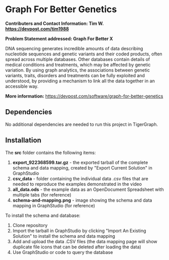 # Graph For Better Genetics
**Contributers and Contact Information: Tim W. https://devpost.com/tim1988**

**Problem Statement addressed: Graph For Better X**

DNA sequencing generates incredible amounts of data describing nucleotide sequences and genetic variants and their coded products, often spread across multiple databases. Other databases contain details of medical conditions and treatments, which may be affected by genetic variation. By using graph analytics, the associations between genetic variants, traits, disorders and treatments can be fully exploited and understood, by providing a mechanism to link all the data together in an accessible way.

**More information:**
https://devpost.com/software/graph-for-better-genetics

## Dependencies

No additional dependencies are needed to run this project in TigerGraph. 

## Installation
The **src** folder contains the following items:
1. **export_922368599.tar.gz** - the exported tarball of the complete schema and data mapping, created by "Export Current Solution" in GraphStudio
2. **csv_data** - folder containing the individual data .csv files that are needed to reproduce the examples demonstrated in the video
3. **all_data.ods** - the example data as an OpenDocument Spreadsheet with multiple tabs (for reference)
4. **schema-and-mapping.png** - image showing the schema and data mapping in GraphStudio (for reference)

To install the schema and database:
1. Clone repository
2. Import the tarball in GraphStudio by clicking "Import An Existing Solution" to install the schema and data mapping
3. Add and upload the data .CSV files (the data mapping page will show duplicate file icons that can be deleted after loading the data)
4. Use GraphStudio or code to query the database
